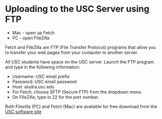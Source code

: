 Uploading to the USC Server using FTP
=====================================

* Mac - open up Fetch
* PC - open FileZilla

Fetch and FileZilla are FTP (File Transfer Protocol) programs that allow you to transfer your web pages from your computer to another server.

All USC students have space on the USC server. Launch the FTP program
and type in the following information:

-   Username: USC email prefix
-   Password: USC email password
-   Host: aludra.usc.edu
-   For Fetch, choose SFTP (Secure FTP) from the dropdown menu.
-   On FileZilla, type in 22 for the port number.

Both Filezilla (PC) and Fetch (Mac) are available for free download from the [USC software site](http://www.usc.edu/its/software/)